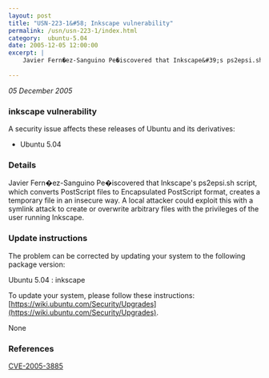 ```yaml
---
layout: post
title: "USN-223-1&#58; Inkscape vulnerability"
permalink: /usn/usn-223-1/index.html
category:  ubuntu-5.04
date: 2005-12-05 12:00:00
excerpt: |
    Javier Fern�ez-Sanguino Pe�iscovered that Inkscape&#39;s ps2epsi.sh script, which converts PostScript files to Encapsulated PostScript format, creates a temporary file in an insecure way. A local attacker could exploit this with a symlink attack to create or overwrite arbitrary files with the privileges of the user running Inkscape.
    
--- 
```

 
 

*05 December 2005*

### inkscape vulnerability

A security issue affects these releases of Ubuntu and its derivatives:

* Ubuntu 5.04

### Details

Javier Fern�ez-Sanguino Pe�iscovered that Inkscape&#39;s ps2epsi.sh script, which converts PostScript files to Encapsulated PostScript format, creates a temporary file in an insecure way. A local attacker could exploit this with a symlink attack to create or overwrite arbitrary files with the privileges of the user running Inkscape.

### Update instructions

The problem can be corrected by updating your system to the following package version:

Ubuntu 5.04
 : inkscape 

To update your system, please follow these instructions: [https://wiki.ubuntu.com/Security/Upgrades](https://wiki.ubuntu.com/Security/Upgrades).

None

### References

 
 [CVE-2005-3885](http://people.ubuntu.com/~ubuntu-security/cve/CVE-2005-3885)
 

